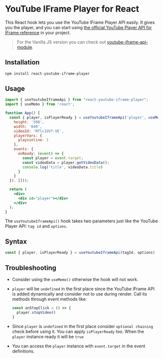 # YouTube IFrame Player for React

This React hook lets you use the YouTube IFrame Player API easily. It gives you the player, and you can start using [the official YouTube Player API for IFrame reference](https://developers.google.com/youtube/iframe_api_reference) in your project.

> For the Vanilla JS version you can check out [youtube-iframe-api-module](https://github.com/grafikri/youtube-iframe-api-module).

## Installation

```bash
npm install react-youtube-iframe-player
```

## Usage

```jsx
import { useYoutubeIframeApi } from "react-youtube-iframe-player";
import { useMemo } from 'react';

function App() {
  const { player, isPlayerReady } = useYoutubeIframeApi('player', useMemo(() => ({
    height: '390',
    width: '640',
    videoId: 'M7lc1UVf-VE',
    playerVars: {
      playsinline: 1
    },
    events: {
      onReady: (event) => {
        const player = event.target;
        const videoData = player.getVideoData();
        console.log('title', videoData.title)
      }
    }
  }), []));

  return (
    <div>
      <div id="player"></div>
    </div>
  );
}
```

The `useYoutubeIframeApi()` hook takes two parameters just like the YouTube Player API: `tag id` and `options`.


## Syntax
```js
const { player, isPlayerReady } = useYoutubeIframeApi(tagId, options)
```

## Troubleshooting

* Consider using the `useMemo()` otherwise the hook will not work.
* `player` will be `undefined` in the first place since the YouTube IFrame API is added dynamically and consider not to use during render. Call its methods through event methods like:

  ```js
  const onStopClick = () => {
    player.stopVideo()
  }
  ```

* Since `player` is `undefined` in the first place consider `optional chaining` check before using it. You can apply `isPlayerReady` too. When the `player` instance ready it will be `true`
* You can access the `player` instance with `event.target` in the event definitions.
